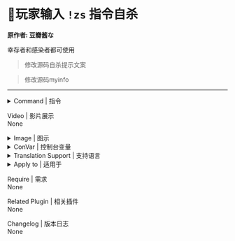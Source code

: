 # 📌玩家输入 `!zs` 指令自杀

**原作者: 豆瓣酱な**

幸存者和感染者都可使用

> 修改源码自杀提示文案

> 修改源码myinfo
---
<details><summary>Command | 指令</summary>

|指令|功能|权限|
|-|-|-|
|`!zs` \ `!kill`|快速清空血条, 转生异世界|Console|
</details>

Video | 影片展示
<br>None

<details><summary>Image | 图示</summary>

![l4d2_player_suicide.smx](imgs/01.png)
</details>

<details><summary>ConVar | 控制台变量</summary>

[l4d2_dominatorscontrol.smx]
```sourcepawn
// 启用玩家自杀指令. 0=禁用, 1=只限倒地或挂边的生还者, 2=无条件使用
// Default: "1"
l4d2_player_suicide "2"

// 设置开局提示自杀指令的延迟显示时间/秒. 0=禁用
// Default: "7"
l4d2_suicide_start_tips "0"
```
</details>

<details><summary>Translation Support | 支持语言</summary>

```
简体中文
```
</details>

<details><summary>Apply to | 适用于</summary>

```php
L4D2
```
</details>

Require | 需求
<br>None

Related Plugin | 相关插件
<br>None

Changelog | 版本日志
<br>None